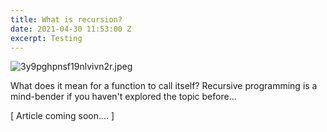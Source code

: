 ```yaml
---
title: What is recursion?
date: 2021-04-30 11:53:00 Z
excerpt: Testing
---
```


![3y9pghpnsf19nlvivn2r.jpeg](/uploads/3y9pghpnsf19nlvivn2r.jpeg)

What does it mean for a function to call itself? Recursive programming is a mind-bender if you haven't explored the topic before...

[ Article coming soon.... ]
    
   